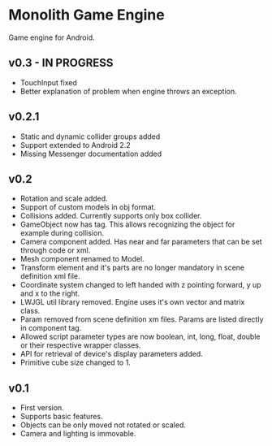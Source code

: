 # Monolith Game Engine
Game engine for Android.

## v0.3 - IN PROGRESS
* TouchInput fixed
* Better explanation of problem when engine throws an exception.

## v0.2.1
* Static and dynamic collider groups added
* Support extended to Android 2.2
* Missing Messenger documentation added

## v0.2
* Rotation and scale added.
* Support of custom models in obj format.
* Collisions added. Currently supports only box collider.
* GameObject now has tag. This allows recognizing the object for example during collision.
* Camera component added. Has near and far parameters that can be set through code or xml.
* Mesh component renamed to Model.
* Transform element and it's parts are no longer mandatory in scene definition xml file.
* Coordinate system changed to left handed with z pointing forward, y up and x to the right.
* LWJGL util library removed. Engine uses it's own vector and matrix class.
* Param removed from scene definition xm files. Params are listed directly in component tag.
* Allowed script parameter types are now boolean, int, long, float, double or their respective wrapper classes.
* API for retrieval of device's display parameters added.
* Primitive cube size changed to 1.

## v0.1
* First version.
* Supports basic features.
* Objects can be only moved not rotated or scaled.
* Camera and lighting is immovable.